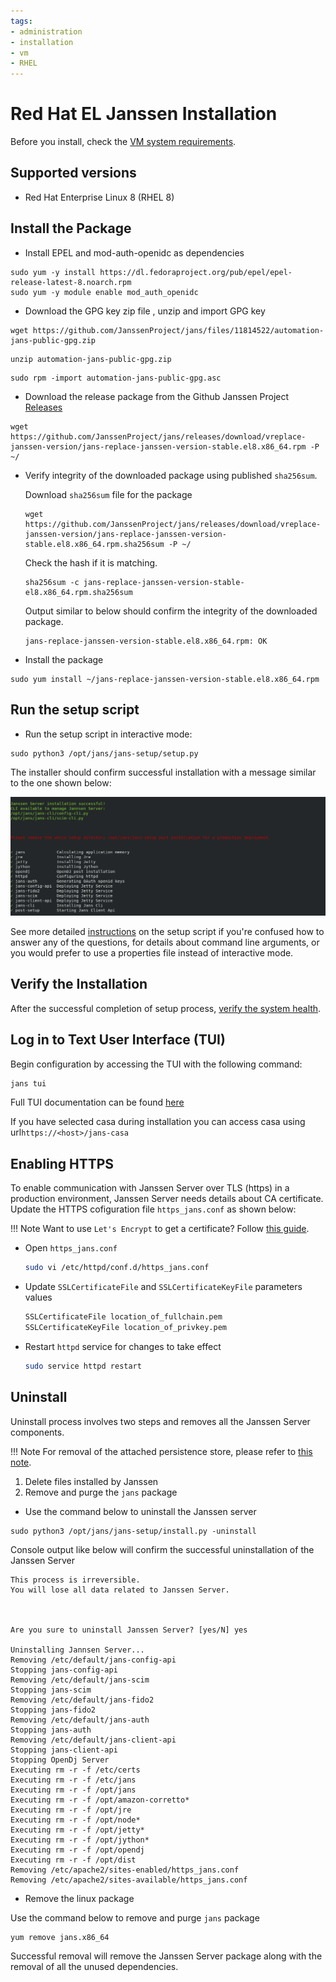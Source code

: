 ```yaml
---
tags:
- administration
- installation
- vm
- RHEL
---
```


# Red Hat EL Janssen Installation

Before you install, check the [VM system requirements](vm-requirements.md).

## Supported versions

- Red Hat Enterprise Linux 8 (RHEL 8)

## Install the Package

- Install EPEL and mod-auth-openidc as dependencies

```
sudo yum -y install https://dl.fedoraproject.org/pub/epel/epel-release-latest-8.noarch.rpm
sudo yum -y module enable mod_auth_openidc 
```

- Download the GPG key zip file , unzip and import GPG key

```shell
wget https://github.com/JanssenProject/jans/files/11814522/automation-jans-public-gpg.zip
```

```shell
unzip automation-jans-public-gpg.zip
```

```shell
sudo rpm -import automation-jans-public-gpg.asc
```

- Download the release package from the Github Janssen Project
  [Releases](https://github.com/JanssenProject/jans/releases)

```
wget https://github.com/JanssenProject/jans/releases/download/vreplace-janssen-version/jans-replace-janssen-version-stable.el8.x86_64.rpm -P ~/
```

- Verify integrity of the downloaded package using published `sha256sum`.

    Download `sha256sum` file for the package

    ```shell
    wget https://github.com/JanssenProject/jans/releases/download/vreplace-janssen-version/jans-replace-janssen-version-stable.el8.x86_64.rpm.sha256sum -P ~/
    ```

    Check the hash if it is matching.

    ```shell
    sha256sum -c jans-replace-janssen-version-stable-el8.x86_64.rpm.sha256sum
    ```

    Output similar to below should confirm the integrity of the downloaded package.

    ```text
    jans-replace-janssen-version-stable.el8.x86_64.rpm: OK
    ```
  
- Install the package

```
sudo yum install ~/jans-replace-janssen-version-stable.el8.x86_64.rpm
```

## Run the setup script

- Run the setup script in interactive mode:

```
sudo python3 /opt/jans/jans-setup/setup.py
```

The installer should confirm successful installation with a message similar
to the one shown below:

![](../../../assets/image-jans-install-success.png)

See more detailed [instructions](../setup.md) on the setup script if you're
confused how to answer any of the questions, for details about command line
arguments, or you would prefer to use a properties file instead of
interactive mode.

## Verify the Installation

After the successful completion of setup process, [verify the system health](../install-faq.md#after-installation-how-do-i-verify-that-the-janssen-server-is-up-and-running).

## Log in to Text User Interface (TUI)

Begin configuration by accessing the TUI with the following command:

```bash
jans tui
```

Full TUI documentation can be found [here](../../config-guide/config-tools/jans-tui/README.md)

If you have selected casa during installation you can access casa using url``` https://<host>/jans-casa ```

## Enabling HTTPS

To enable communication with Janssen Server over TLS (https) in a production
environment, Janssen Server needs details about CA certificate. Update the
HTTPS cofiguration file `https_jans.conf` as shown below:

!!! Note
    Want to use `Let's Encrypt` to get a certificate? Follow [this guide](../../../contribute/developer-faq.md#how-to-get-certificate-from-lets-encrypt).

- Open `https_jans.conf`

  ```bash
  sudo vi /etc/httpd/conf.d/https_jans.conf
  ```

- Update `SSLCertificateFile` and `SSLCertificateKeyFile` parameters values

  ```bash
  SSLCertificateFile location_of_fullchain.pem
  SSLCertificateKeyFile location_of_privkey.pem
  ```

- Restart `httpd` service for changes to take effect

  ```bash
  sudo service httpd restart
  ```
  
## Uninstall

Uninstall process involves two steps and removes all the Janssen Server components.

!!! Note
For removal of the attached persistence store, please refer to [this note](../install-faq.md#does-the-janssen-server-uninstall-process-remove-the-data-store-as-well).

1. Delete files installed by Janssen
1. Remove and purge the `jans` package

- Use the command below to uninstall the Janssen server

```
sudo python3 /opt/jans/jans-setup/install.py -uninstall
```

Console output like below will confirm the successful uninstallation of the Janssen Server

```
This process is irreversible.
You will lose all data related to Janssen Server.



Are you sure to uninstall Janssen Server? [yes/N] yes

Uninstalling Jannsen Server...
Removing /etc/default/jans-config-api
Stopping jans-config-api
Removing /etc/default/jans-scim
Stopping jans-scim
Removing /etc/default/jans-fido2
Stopping jans-fido2
Removing /etc/default/jans-auth
Stopping jans-auth
Removing /etc/default/jans-client-api
Stopping jans-client-api
Stopping OpenDj Server
Executing rm -r -f /etc/certs
Executing rm -r -f /etc/jans
Executing rm -r -f /opt/jans
Executing rm -r -f /opt/amazon-corretto*
Executing rm -r -f /opt/jre
Executing rm -r -f /opt/node*
Executing rm -r -f /opt/jetty*
Executing rm -r -f /opt/jython*
Executing rm -r -f /opt/opendj
Executing rm -r -f /opt/dist
Removing /etc/apache2/sites-enabled/https_jans.conf
Removing /etc/apache2/sites-available/https_jans.conf

```

- Remove the linux package

Use the command below to remove and purge `jans` package

```
yum remove jans.x86_64
```

Successful removal will remove the Janssen Server package along with
the removal of all the unused dependencies.
